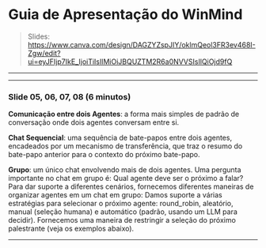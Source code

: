 # Guia de Apresentação do WinMind

> Slides: https://www.canva.com/design/DAGZYZspJIY/oklmQeol3FR3ev468I-Zgw/edit?ui=eyJFIjp7IkE_IjoiTiIsIlMiOiJBQUZTM2R6a0NVVSIsIlQiOjd9fQ

---

---
### Slide 05, 06, 07, 08 (6 minutos)

**Comunicação entre dois Agentes**: a forma mais simples de padrão de conversação onde dois agentes conversam entre si.<br>

**Chat Sequencial**: uma sequência de bate-papos entre dois agentes, encadeados por um mecanismo de transferência, que traz o resumo do bate-papo anterior para o contexto do próximo bate-papo.

**Grupo**: um único chat envolvendo mais de dois agentes. Uma pergunta importante no chat em grupo é: Qual agente deve ser o próximo a falar? Para dar suporte a diferentes cenários, fornecemos diferentes maneiras de organizar agentes em um chat em grupo:
Damos suporte a várias estratégias para selecionar o próximo agente: round_robin, aleatório, manual (seleção humana) e automático (padrão, usando um LLM para decidir).
Fornecemos uma maneira de restringir a seleção do próximo palestrante (veja os exemplos abaixo).

---

